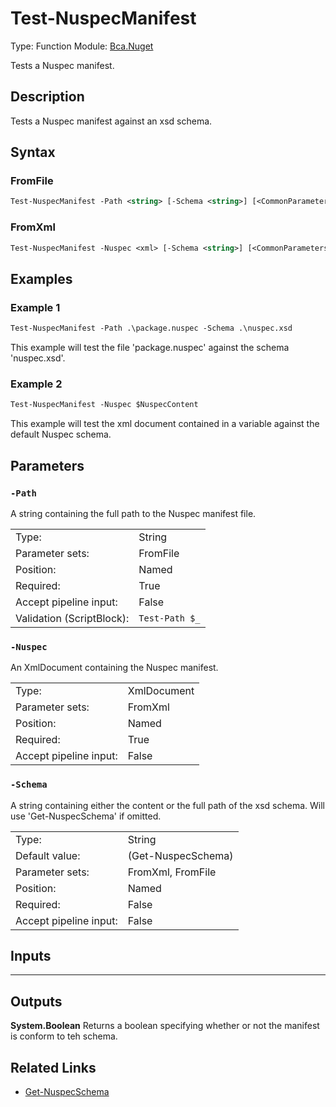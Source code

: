 # Test-NuspecManifest
Type: Function
Module: [Bca.Nuget](../ReadMe.md)

Tests a Nuspec manifest.
## Description
Tests a Nuspec manifest against an xsd schema.
## Syntax
### FromFile
```ps
Test-NuspecManifest -Path <string> [-Schema <string>] [<CommonParameters>]
```
### FromXml
```ps
Test-NuspecManifest -Nuspec <xml> [-Schema <string>] [<CommonParameters>]
```
## Examples
### Example 1
```ps
Test-NuspecManifest -Path .\package.nuspec -Schema .\nuspec.xsd
```
This example will test the file 'package.nuspec' against the schema 'nuspec.xsd'.
### Example 2
```ps
Test-NuspecManifest -Nuspec $NuspecContent
```
This example will test the xml document contained in a variable against the default Nuspec schema.
## Parameters
### `-Path`
A string containing the full path to the Nuspec manifest file.

| | |
|:-|:-|
|Type:|String|
|Parameter sets:|FromFile|
|Position:|Named|
|Required:|True|
|Accept pipeline input:|False|
|Validation (ScriptBlock):|` Test-Path $_ `|

### `-Nuspec`
An XmlDocument containing the Nuspec manifest.

| | |
|:-|:-|
|Type:|XmlDocument|
|Parameter sets:|FromXml|
|Position:|Named|
|Required:|True|
|Accept pipeline input:|False|

### `-Schema`
A string containing either the content or the full path of the xsd schema.
Will use 'Get-NuspecSchema' if omitted.

| | |
|:-|:-|
|Type:|String|
|Default value:|(Get-NuspecSchema)|
|Parameter sets:|FromXml, FromFile|
|Position:|Named|
|Required:|False|
|Accept pipeline input:|False|

## Inputs
****

## Outputs
**System.Boolean**
Returns a boolean specifying whether or not the manifest is conform to teh schema.
## Related Links
- [Get-NuspecSchema](Get-NuspecSchema.md)
